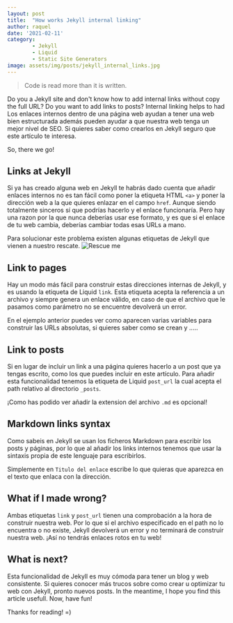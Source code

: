 ```yaml
---
layout: post
title:  "How works Jekyll internal linking"
author: raquel
date: '2021-02-11'
category: 
        - Jekyll
        - Liquid
        - Static Site Generators
image: assets/img/posts/jekyll_internal_links.jpg
---
```


<blockquote>
Code is read more than it is written.
</blockquote>

Do you a Jekyll site and don't know how to add internal links without copy the full URL? Do you want to add links to posts?
Internal linking helps to had
Los enlaces internos dentro de una página web ayudan a tener una web bien estructurada además pueden ayudar a que nuestra web tenga un mejor nivel de SEO. Si quieres saber como crearlos en Jekyll seguro que este artículo te interesa.

So, there we go!

## Links at Jekyll

Si ya has creado alguna web en Jekyll te habrás dado cuenta que añadir enlaces internos no es tan fácil como poner la etiqueta HTML `<a>` y poner la dirección web a la que quieres enlazar en el campo `href`. Aunque siendo totalmente sinceros sí que podrías hacerlo y el enlace funcionaría. Pero hay una razon por la que nunca deberías usar ese formato, y es que si el enlace de tu web cambia, deberías cambiar todas esas URLs a mano.

Para solucionar este problema existen algunas etiquetas de Jekyll que vienen a nuestro rescate.
![Rescue me](https://media.giphy.com/media/Uuk2KuEcSWQ984DPoQ/giphy.gif)


## Link to pages

Hay un modo más fácil para construir estas direcciones internas de Jekyll, y es usando la etiqueta de Liquid `link`. Esta etiqueta acepta la referencia a un archivo y siempre genera un enlace válido, en caso de que el archivo que le pasamos como parámetro no se encuentre devolverá un error.


En el ejemplo anterior puedes ver como aparecen varias variables para construir las URLs absolutas, si quieres saber como se crean y .....

## Link to posts

Si en lugar de incluir un link a una página quieres hacerlo a un post que ya tengas escrito, como los que puedes incluir en este artículo. Para añadir esta funcionalidad tenemos la etiqueta de Liquid `post_url` la cual acepta el path relativo al directorio `_posts`.

¡Como has podido ver añadir la extension del archivo `.md` es opcional!

## Markdown links syntax

Como sabeis en Jekyll se usan los ficheros Markdown para escribir los posts y páginas, por lo que al añadir los links internos tenemos que usar la sintaxis propia de este lenguaje para escribirlos.


Simplemente en `Titulo del enlace` escribe lo que quieras que aparezca en el texto que enlaca con la dirección.

## What if I made wrong?

Ambas etiquetas `link` y `post_url` tienen una comprobación a la hora de construir nuestra web. Por lo que si el archivo especificado en el path no lo encuentra o no existe, Jekyll devolverá un error y no terminará de construir nuestra web. 
¡Así no tendrás enlaces rotos en tu web!

## What is next?

Esta funcionalidad de Jekyll es muy cómoda para tener un blog y web consistente. Si quieres conocer más trucos sobre como crear u optimizar tu web con Jekyll, pronto nuevos posts.
In the meantime, I hope you find this article usefull.
Now, have fun!

Thanks for reading!
=)